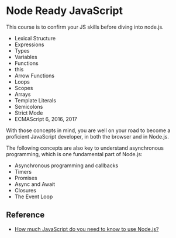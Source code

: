 # Node Ready JavaScript

This course is to confirm your JS skills before diving into node.js. 

- Lexical Structure
- Expressions
- Types
- Variables
- Functions
- this
- Arrow Functions
- Loops
- Scopes
- Arrays
- Template Literals
- Semicolons
- Strict Mode
- ECMAScript 6, 2016, 2017

With those concepts in mind, you are well on your road to become a proficient JavaScript developer, in both the browser and in Node.js.

The following concepts are also key to understand asynchronous programming, which is one fundamental part of Node.js:

- Asynchronous programming and callbacks
- Timers
- Promises
- Async and Await
- Closures
- The Event Loop



## Reference

- [How much JavaScript do you need to know to use Node.js?](https://nodejs.dev/learn/how-much-javascript-do-you-need-to-know-to-use-nodejs)

